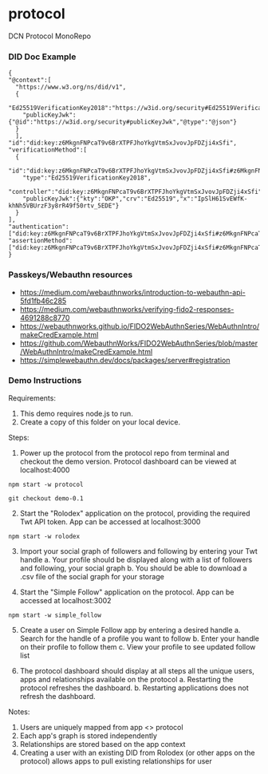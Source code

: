 # protocol
DCN Protocol MonoRepo

### DID Doc Example

```
{
"@context":[
  "https://www.w3.org/ns/did/v1",
  {
    "Ed25519VerificationKey2018":"https://w3id.org/security#Ed25519VerificationKey2018",
    "publicKeyJwk":{"@id":"https://w3id.org/security#publicKeyJwk","@type":"@json"}
  }
  ],
"id":"did:key:z6MkgnFNPcaT9v6BrXTPFJhoYkgVtmSxJvovJpFDZji4xSfi",
"verificationMethod":[
  {
    "id":"did:key:z6MkgnFNPcaT9v6BrXTPFJhoYkgVtmSxJvovJpFDZji4xSfi#z6MkgnFNPcaT9v6BrXTPFJhoYkgVtmSxJvovJpFDZji4xSfi",
    "type":"Ed25519VerificationKey2018",
    "controller":"did:key:z6MkgnFNPcaT9v6BrXTPFJhoYkgVtmSxJvovJpFDZji4xSfi",
    "publicKeyJwk":{"kty":"OKP","crv":"Ed25519","x":"IpSlH61SvEWfK-khNh5VBUrzF3y8rR49f50rtv_5EDE"}
  }
],
"authentication":["did:key:z6MkgnFNPcaT9v6BrXTPFJhoYkgVtmSxJvovJpFDZji4xSfi#z6MkgnFNPcaT9v6BrXTPFJhoYkgVtmSxJvovJpFDZji4xSfi"],
"assertionMethod":["did:key:z6MkgnFNPcaT9v6BrXTPFJhoYkgVtmSxJvovJpFDZji4xSfi#z6MkgnFNPcaT9v6BrXTPFJhoYkgVtmSxJvovJpFDZji4xSfi"]
}
```

### Passkeys/Webauthn resources
* https://medium.com/webauthnworks/introduction-to-webauthn-api-5fd1fb46c285
* https://medium.com/webauthnworks/verifying-fido2-responses-4691288c8770
* https://webauthnworks.github.io/FIDO2WebAuthnSeries/WebAuthnIntro/makeCredExample.html
* https://github.com/WebauthnWorks/FIDO2WebAuthnSeries/blob/master/WebAuthnIntro/makeCredExample.html
* https://simplewebauthn.dev/docs/packages/server#registration

### Demo Instructions

Requirements: 
1. This demo requires node.js to run. 
2. Create a copy of this folder on your local device. 

Steps:

1. Power up the protocol from the protocol repo from terminal and checkout the demo version. Protocol dashboard can be viewed at localhost:4000
```
npm start -w protocol

git checkout demo-0.1
```

2. Start the "Rolodex" application on the protocol, providing the required Twt API token. App can be accessed at localhost:3000
```
npm start -w rolodex
```

3. Import your social graph of followers and following by entering your Twt handle
  a. Your profile should be displayed along with a list of followers and following, your social graph
  b. You should be able to download a .csv file of the social graph for your storage

4. Start the "Simple Follow" application on the protocol. App can be accessed at localhost:3002
```
npm start -w simple_follow
```

5. Create a user on Simple Follow app by entering a desired handle
  a. Search for the handle of a profile you want to follow
  b. Enter your handle on their profile to follow them
  c. View your profile to see updated follow list

6. The protocol dashboard should display at all steps all the unique users, apps and relationships available on the protocol
  a. Restarting the protocol refreshes the dashboard. 
  b. Restarting applications does not refresh the dashboard. 

Notes:
1. Users are uniquely mapped from app <> protocol 
2. Each app's graph is stored independently
3. Relationships are stored based on the app context
4. Creating a user with an existing DID from Rolodex (or other apps on the protocol) allows apps to pull existing relationships for user
